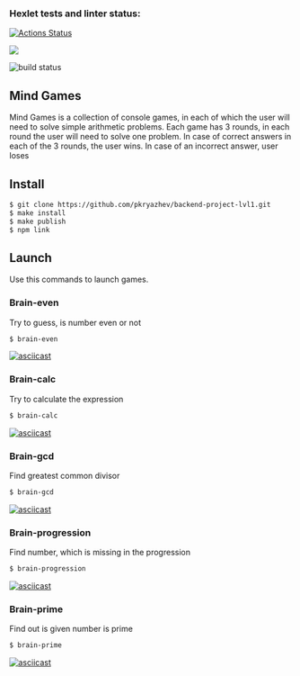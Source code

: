 ### Hexlet tests and linter status:
[![Actions Status](https://github.com/pkryazhev/backend-project-lvl1/workflows/hexlet-check/badge.svg)](https://github.com/pkryazhev/backend-project-lvl1/actions)

<a href="https://codeclimate.com/github/codeclimate/codeclimate/maintainability"><img src="https://api.codeclimate.com/v1/badges/a99a88d28ad37a79dbf6/maintainability" /></a>

![build status](https://github.com/pkryazhev/backend-project-lvl1/actions/workflows/github-actions.yml/badge.svg)


## Mind Games
Mind Games is a collection of console games, in each of which the user will need to solve simple arithmetic problems.
Each game has 3 rounds, in each round the user will need to solve one problem.
In case of correct answers in each of the 3 rounds, the user wins. In case of an incorrect answer, user loses
## Install
```bash
$ git clone https://github.com/pkryazhev/backend-project-lvl1.git
$ make install
$ make publish
$ npm link
```
## Launch
Use this commands to launch games.

### Brain-even
Try to guess, is number even or not
```bash
$ brain-even
```
[![asciicast](https://asciinema.org/a/JEFZaqU61J5jRT5NGtxYOKR1Z.svg)](https://asciinema.org/a/JEFZaqU61J5jRT5NGtxYOKR1Z)
### Brain-calc
Try to calculate the expression
```bash
$ brain-calc
```
[![asciicast](https://asciinema.org/a/2Lzgg3IUhzJ5jqDUW70zwqM9J.svg)](https://asciinema.org/a/2Lzgg3IUhzJ5jqDUW70zwqM9J)
### Brain-gcd
Find greatest common divisor
```bash
$ brain-gcd
```
[![asciicast](https://asciinema.org/a/FeIiQ0Ehzsqekgduhmt2rofxD.svg)](https://asciinema.org/a/FeIiQ0Ehzsqekgduhmt2rofxD)
### Brain-progression
Find number, which is missing in the progression
```bash
$ brain-progression
```
[![asciicast](https://asciinema.org/a/QnjBHed374q7oK50qz8KFaKzc.svg)](https://asciinema.org/a/QnjBHed374q7oK50qz8KFaKzc)
### Brain-prime
Find out is given number is prime
```bash
$ brain-prime
```
[![asciicast](https://asciinema.org/a/zXWHSgbMhuajakkn7xKd8NYVI.svg)](https://asciinema.org/a/zXWHSgbMhuajakkn7xKd8NYVI)